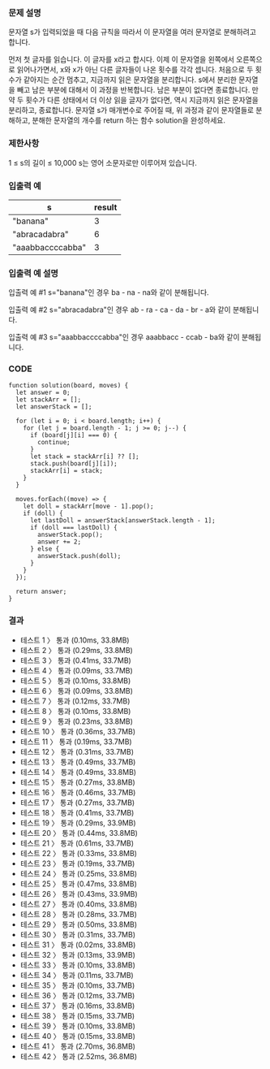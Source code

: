 ### 문제 설명

문자열 s가 입력되었을 때 다음 규칙을 따라서 이 문자열을 여러 문자열로 분해하려고 합니다.

먼저 첫 글자를 읽습니다. 이 글자를 x라고 합시다.
이제 이 문자열을 왼쪽에서 오른쪽으로 읽어나가면서, x와 x가 아닌 다른 글자들이 나온 횟수를 각각 셉니다. 처음으로 두 횟수가 같아지는 순간 멈추고, 지금까지 읽은 문자열을 분리합니다.
s에서 분리한 문자열을 빼고 남은 부분에 대해서 이 과정을 반복합니다. 남은 부분이 없다면 종료합니다.
만약 두 횟수가 다른 상태에서 더 이상 읽을 글자가 없다면, 역시 지금까지 읽은 문자열을 분리하고, 종료합니다.
문자열 s가 매개변수로 주어질 때, 위 과정과 같이 문자열들로 분해하고, 분해한 문자열의 개수를 return 하는 함수 solution을 완성하세요.

### 제한사항

1 ≤ s의 길이 ≤ 10,000
s는 영어 소문자로만 이루어져 있습니다.

### 입출력 예

| s                | result |
| ---------------- | ------ |
| "banana"         | 3      |
| "abracadabra"    | 6      |
| "aaabbaccccabba" | 3      |

### 입출력 예 설명

입출력 예 #1
s="banana"인 경우 ba - na - na와 같이 분해됩니다.

입출력 예 #2
s="abracadabra"인 경우 ab - ra - ca - da - br - a와 같이 분해됩니다.

입출력 예 #3
s="aaabbaccccabba"인 경우 aaabbacc - ccab - ba와 같이 분해됩니다.

### CODE

```
function solution(board, moves) {
  let answer = 0;
  let stackArr = [];
  let answerStack = [];

  for (let i = 0; i < board.length; i++) {
    for (let j = board.length - 1; j >= 0; j--) {
      if (board[j][i] === 0) {
        continue;
      }
      let stack = stackArr[i] ?? [];
      stack.push(board[j][i]);
      stackArr[i] = stack;
    }
  }

  moves.forEach((move) => {
    let doll = stackArr[move - 1].pop();
    if (doll) {
      let lastDoll = answerStack[answerStack.length - 1];
      if (doll === lastDoll) {
        answerStack.pop();
        answer += 2;
      } else {
        answerStack.push(doll);
      }
    }
  });

  return answer;
}
```

### 결과

- 테스트 1 〉 통과 (0.10ms, 33.8MB)
- 테스트 2 〉 통과 (0.29ms, 33.8MB)
- 테스트 3 〉 통과 (0.41ms, 33.7MB)
- 테스트 4 〉 통과 (0.09ms, 33.7MB)
- 테스트 5 〉 통과 (0.10ms, 33.8MB)
- 테스트 6 〉 통과 (0.09ms, 33.8MB)
- 테스트 7 〉 통과 (0.12ms, 33.7MB)
- 테스트 8 〉 통과 (0.10ms, 33.8MB)
- 테스트 9 〉 통과 (0.23ms, 33.8MB)
- 테스트 10 〉 통과 (0.36ms, 33.7MB)
- 테스트 11 〉 통과 (0.19ms, 33.7MB)
- 테스트 12 〉 통과 (0.31ms, 33.7MB)
- 테스트 13 〉 통과 (0.49ms, 33.7MB)
- 테스트 14 〉 통과 (0.49ms, 33.8MB)
- 테스트 15 〉 통과 (0.27ms, 33.8MB)
- 테스트 16 〉 통과 (0.46ms, 33.7MB)
- 테스트 17 〉 통과 (0.27ms, 33.7MB)
- 테스트 18 〉 통과 (0.41ms, 33.7MB)
- 테스트 19 〉 통과 (0.29ms, 33.9MB)
- 테스트 20 〉 통과 (0.44ms, 33.8MB)
- 테스트 21 〉 통과 (0.61ms, 33.7MB)
- 테스트 22 〉 통과 (0.33ms, 33.8MB)
- 테스트 23 〉 통과 (0.19ms, 33.7MB)
- 테스트 24 〉 통과 (0.25ms, 33.8MB)
- 테스트 25 〉 통과 (0.47ms, 33.8MB)
- 테스트 26 〉 통과 (0.43ms, 33.9MB)
- 테스트 27 〉 통과 (0.40ms, 33.8MB)
- 테스트 28 〉 통과 (0.28ms, 33.7MB)
- 테스트 29 〉 통과 (0.50ms, 33.8MB)
- 테스트 30 〉 통과 (0.31ms, 33.7MB)
- 테스트 31 〉 통과 (0.02ms, 33.8MB)
- 테스트 32 〉 통과 (0.13ms, 33.9MB)
- 테스트 33 〉 통과 (0.10ms, 33.8MB)
- 테스트 34 〉 통과 (0.11ms, 33.7MB)
- 테스트 35 〉 통과 (0.10ms, 33.7MB)
- 테스트 36 〉 통과 (0.12ms, 33.7MB)
- 테스트 37 〉 통과 (0.16ms, 33.8MB)
- 테스트 38 〉 통과 (0.15ms, 33.7MB)
- 테스트 39 〉 통과 (0.10ms, 33.8MB)
- 테스트 40 〉 통과 (0.15ms, 33.8MB)
- 테스트 41 〉 통과 (2.70ms, 36.8MB)
- 테스트 42 〉 통과 (2.52ms, 36.8MB)
